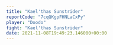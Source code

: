 ```yaml
---
title: "Kael'thas Sunstrider"
reportCode: "7cqQKgpFHNLaCxPy"
player: "Doodo"
fight: "Kael'thas Sunstrider"
date: 2021-11-08T19:49:23.146000+00:00
---
```

